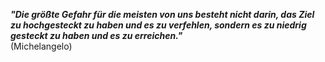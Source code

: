 ***"Die größte Gefahr für die meisten von uns besteht nicht darin, das Ziel zu hochgesteckt zu haben und es zu verfehlen, sondern es zu niedrig gesteckt zu haben und es zu erreichen."***  
(Michelangelo)

